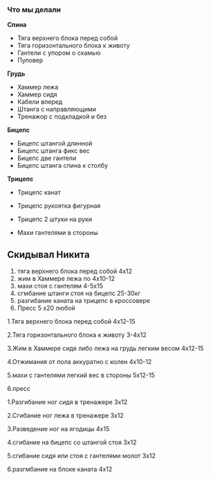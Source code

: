 
### Что мы делали
**Спина**
- Тяга верхнего блока перед собой
- Тяга горизонтального блока к животу
- Гантели с упором о скамью
- Пуловер

**Грудь**
-  Хаммер лежа
-  Хаммер сидя
-  Кабели вперед
-  Штанга с направляющими
- Тренажор с подкладкой и без

**Бицепс**
- Бицепс штангой длинной 
- Бицепс штанга фикс вес
- Бицепс две гантели 
- Бицепс штанга спина к столбу

**Трицепс**
- Трицепс канат
- Трицепс рукоятка фигурная
- Трицепс 2 штуки на руки

- Махи гантелями в стороны 

## Скидывал Никита 
1. тяга верхнего блока перед собой 4х12 
2. жим в Хаммере лежа по 4х10-12
3. махи стоя с гантелям 4-5х15 
4. сгмбание штанги стоя на бицепс 25-30кг
5. разгибание каната на трицепс в кроссовере
6. Пресс 5 х20 любой

1.Тяга верхнего блока перед собой 4х12-15

2.Тяга горизонтального блока к животу 3-4х12

3.Жим в Хаммере сидя либо лежа на грудь легким весом 4х12-15

4.Отжимания от пола аккуратно с колен 4х10-12

5.махи с гантелями легкий вес в стороны 5х12-15

6.пресс

1.Разгибание ног сидя в тренажере 3х12

2.Сгибание ног лежа в тренажере 3х12

3.Разведение ног на ягодицы 4х15

4.сгибание на бицепс со штангой стоя 3х12

5.сгибание сидя или стоя с гантелями молот 3х12

6.разгмбание на блоке каната 4х12
